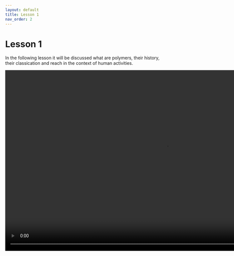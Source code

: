 ```yaml
---
layout: default
title: Lesson 1
nav_order: 2
---
```


# [](#header-1)Lesson 1

In the following lesson it will be discussed what are polymers, their history, their classication and reach in the context of human activities.

<video autoplay="autoplay" loop="loop" width="1024" height="576">
  <source src="/assets/images/lesson1.webm" type="video/webm">
</video>
